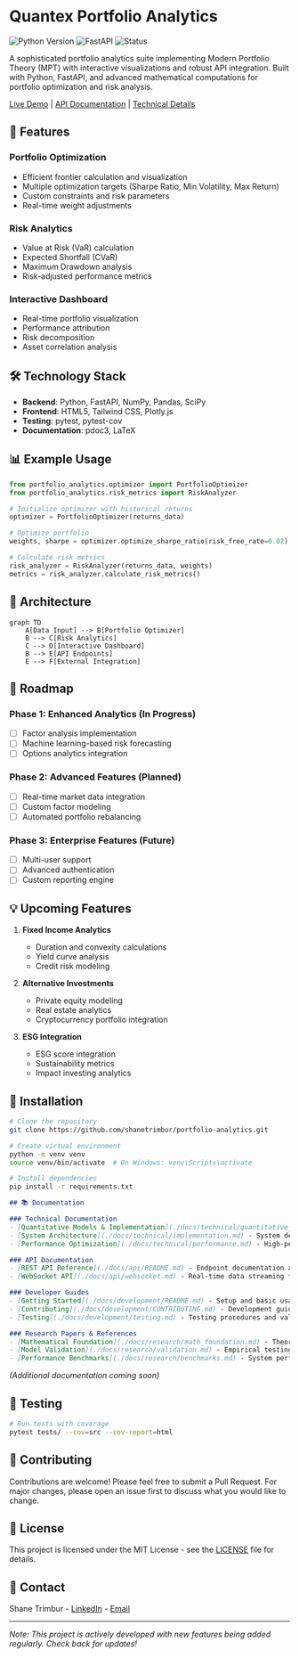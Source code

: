 # Quantex Portfolio Analytics

![Python Version](https://img.shields.io/badge/python-3.10-blue.svg)
![FastAPI](https://img.shields.io/badge/FastAPI-0.100.0-green.svg)
![Status](https://img.shields.io/badge/status-active-success.svg)

A sophisticated portfolio analytics suite implementing Modern Portfolio Theory (MPT) with interactive visualizations and robust API integration. Built with Python, FastAPI, and advanced mathematical computations for portfolio optimization and risk analysis.

[Live Demo](https://shanetrimbur.github.io/portfolio-analytics/) | [API Documentation](docs/api.md) | [Technical Details](docs/technical.md)

## 🚀 Features

### Portfolio Optimization
- Efficient frontier calculation and visualization
- Multiple optimization targets (Sharpe Ratio, Min Volatility, Max Return)
- Custom constraints and risk parameters
- Real-time weight adjustments

### Risk Analytics
- Value at Risk (VaR) calculation
- Expected Shortfall (CVaR)
- Maximum Drawdown analysis
- Risk-adjusted performance metrics

### Interactive Dashboard
- Real-time portfolio visualization
- Performance attribution
- Risk decomposition
- Asset correlation analysis

## 🛠️ Technology Stack

- **Backend**: Python, FastAPI, NumPy, Pandas, SciPy
- **Frontend**: HTML5, Tailwind CSS, Plotly.js
- **Testing**: pytest, pytest-cov
- **Documentation**: pdoc3, LaTeX

## 📊 Example Usage

```python
from portfolio_analytics.optimizer import PortfolioOptimizer
from portfolio_analytics.risk_metrics import RiskAnalyzer

# Initialize optimizer with historical returns
optimizer = PortfolioOptimizer(returns_data)

# Optimize portfolio
weights, sharpe = optimizer.optimize_sharpe_ratio(risk_free_rate=0.02)

# Calculate risk metrics
risk_analyzer = RiskAnalyzer(returns_data, weights)
metrics = risk_analyzer.calculate_risk_metrics()
```

## 🔄 Architecture

```mermaid
graph TD
    A[Data Input] --> B[Portfolio Optimizer]
    B --> C[Risk Analytics]
    C --> D[Interactive Dashboard]
    B --> E[API Endpoints]
    E --> F[External Integration]
```

## 🎯 Roadmap

### Phase 1: Enhanced Analytics (In Progress)
- [ ] Factor analysis implementation
- [ ] Machine learning-based risk forecasting
- [ ] Options analytics integration

### Phase 2: Advanced Features (Planned)
- [ ] Real-time market data integration
- [ ] Custom factor modeling
- [ ] Automated portfolio rebalancing

### Phase 3: Enterprise Features (Future)
- [ ] Multi-user support
- [ ] Advanced authentication
- [ ] Custom reporting engine

## 💡 Upcoming Features

1. **Fixed Income Analytics**
   - Duration and convexity calculations
   - Yield curve analysis
   - Credit risk modeling

2. **Alternative Investments**
   - Private equity modeling
   - Real estate analytics
   - Cryptocurrency portfolio integration

3. **ESG Integration**
   - ESG score integration
   - Sustainability metrics
   - Impact investing analytics

## 🔧 Installation

```bash
# Clone the repository
git clone https://github.com/shanetrimbur/portfolio-analytics.git

# Create virtual environment
python -m venv venv
source venv/bin/activate  # On Windows: venv\Scripts\activate

# Install dependencies
pip install -r requirements.txt
```


```markdown
## 📚 Documentation

### Technical Documentation
- [Quantitative Models & Implementation](./docs/technical/quantitative_models.md) - Mathematical models, equations, and implementation details
- [System Architecture](./docs/technical/implementation.md) - System design and API architecture
- [Performance Optimization](./docs/technical/performance.md) - High-performance computing and optimization strategies

### API Documentation
- [REST API Reference](./docs/api/README.md) - Endpoint documentation and usage
- [WebSocket API](./docs/api/websocket.md) - Real-time data streaming *(Coming Soon)*

### Developer Guides
- [Getting Started](./docs/development/README.md) - Setup and basic usage
- [Contributing](./docs/development/CONTRIBUTING.md) - Development guidelines
- [Testing](./docs/development/testing.md) - Testing procedures and validation

### Research Papers & References
- [Mathematical Foundation](./docs/research/math_foundation.md) - Theoretical background
- [Model Validation](./docs/research/validation.md) - Empirical testing and validation
- [Performance Benchmarks](./docs/research/benchmarks.md) - System performance metrics
```


*(Additional documentation coming soon)*

## 🧪 Testing

```bash
# Run tests with coverage
pytest tests/ --cov=src --cov-report=html
```

## 🤝 Contributing

Contributions are welcome! Please feel free to submit a Pull Request. For major changes, please open an issue first to discuss what you would like to change.

## 📄 License

This project is licensed under the MIT License - see the [LICENSE](LICENSE) file for details.

## 📧 Contact

Shane Trimbur - [LinkedIn](linkedin/in/shanetrimbur) - [Email](mailto:trimbur.careers@gmail.com)

---

*Note: This project is actively developed with new features being added regularly. Check back for updates!*
